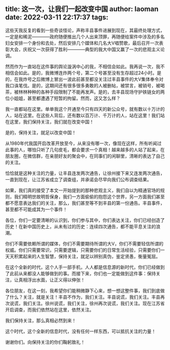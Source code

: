 title: 这一次，让我们一起改变中国
author: laoman
date: 2022-03-11 22:17:37
tags:
---
这些天我反复的看到一些奇谈怪论，声称丰县事件进展到现在，其最终处理方式，一定是和稀泥————政府随便推出几个人出来顶罪，再随便给案件中涉及的多名妇女安排一个身份和去处，然后安排几个媒体和几名大V唱赞歌，最后召开一次表彰大会，庆祝又一次获得了胜利————典型的我大中国又赢了一次的悲观主义论调。


然而作为一直站在这件事的舆论漩涡中心的我，不相信会如此。我再说一次，我不相信会如此。是的，我微博连炸两个号，第二个号甚至没有生存超过24小时。是的，在我炸号之后微博上冒出一波此前甚至都没关注过丰县事件的大V集体奉令对我口诛笔伐。是的，这期间还有很多很多勇敢的人被删帖，被禁言，被销号，被喝茶，被林林种种的各种手段限制了不能再发声。是的，去丰县现场守护铁链女的两位小姐姐，甚至都遭遇了短暂的拘留。然而，这又怎么样？


我一直都站在这里。单单我这个开通至今只有四天的新公众号，就有数以十万计的人，站在这里。在这些人背后，还有数以百万计、千万计的人，站在这里！我们站在这里，我们保持关注，我们就在改变中国！


是的，保持关注，就足以改变中国！


从1980年代我国开启改革开放至今，从来没有哪一次，像现在这样，所有听闻过此事的人，哪怕只听了几句皮毛，都会要求一个真相！越来越多的人站了起来，在朋友圈，在微信群，在亲朋好友的聚会中，在同事们的闲聊里，清晰的表达了自己的关注。



恰恰就是这种关注的力量，让丰县连发两次通告，让徐州接下来又连发两次通告，一直到现在，让江苏省成立了调查组，并承诺会尽早向我们公布调查结果。


如果，我们真的接受了本文一开始提到的那种悲观主义，我们自以为精通官场的规则，我们精明世故明哲保身，我们一方面偷偷的抱怨这个世界，另一方面我们甚至都不愿意表达我们的关注，那么，我们甚至等不到丰县的第一份通告。丰县事件，甚至都不可能成其为一个事件！


各位，你们一定要清晰的认识到，你们参与其中，你们表达关注，你们已经创造了历史！在新中国历史上，从未有过的历史：连续四次通告，都不能平息关注的浪潮。


你们不需要依赖所谓的媒体，你们不需要期待所谓的大V，你们不需要轻信所谓的权威。你们只需要常识，只需要逻辑，只需要你们的日常生活经验，只需要你们一天天积累起来的人生智慧，保持关注，就足以辨别真伪，鉴定贤愚，衡量冤屈。


在这个全新的时代，这个人手一部手机，人人都是信息源的新时代，你们已经做到了此前从来都没人能够做到的事。而接下来，你们也一定能做到这件事：保持关注，让真相浮出水面，让正义得以伸张！


各位朋友，在这一刻，我希望你们能稍微静下心来，想一想这整件事，我们到底做了什么？关注，就是关注！丰县不作为，我们关注。丰县说谎，我们关注。丰县再次说谎，我们关注。徐州说谎，我们关注，徐州再次说谎，我们关注。现在江苏省开启调查，而我们依然站在这里，依然关注。


我们保持关注，那么真相必然到来！


这个时代，这个全新的信息时代，没有任何一样东西，可以抵抗关注的力量！


谢谢你们。向保持关注的你们鞠躬致礼！